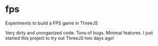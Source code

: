 # fps
Experiments to build a FPS game in ThreeJS

Very dirty and unorganized code. Tons of bugs. Minimal features. I just started this project to try out ThreeJS two days ago!
